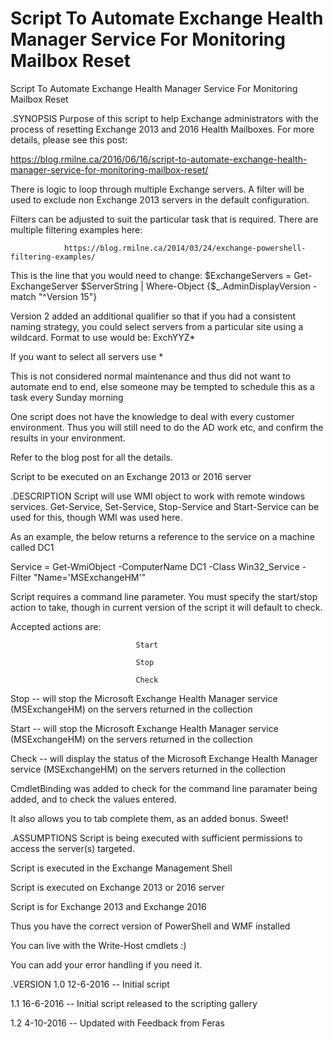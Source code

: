 # Script To Automate Exchange Health Manager Service For Monitoring Mailbox Reset
 Script To Automate Exchange Health Manager Service For Monitoring Mailbox Reset


.SYNOPSIS
Purpose of this script to help Exchange administrators with the process of resetting Exchange 2013 and 2016 Health Mailboxes.
For more details, please see this post:

https://blog.rmilne.ca/2016/06/16/script-to-automate-exchange-health-manager-service-for-monitoring-mailbox-reset/

There is logic to loop through multiple Exchange servers. A filter will be used to exclude non Exchange 2013 servers in the default configuration. 

   

Filters can be adjusted to suit the particular task that is required.  There are multiple    filtering examples here:

                https://blog.rmilne.ca/2014/03/24/exchange-powershell-filtering-examples/

 

This is the line that you would need to change:
  $ExchangeServers = Get-ExchangeServer $ServerString | Where-Object {$_.AdminDisplayVersion -match "^Version 15"}

  Version 2 added an additional qualifier so that if you had a consistent naming strategy, you could select servers from a particular site using a wildcard. 
Format to use would be:
    ExchYYZ* 

 If you want to select all servers use *



This is not considered normal maintenance and thus did not want to automate end to end, else someone may be tempted to schedule this as a task every Sunday morning

One script does not have the knowledge to deal with every customer environment.  Thus you will still need to do the AD work etc, and confirm the results in your environment.

 

Refer to the blog post for all the details.               

Script to be executed on an Exchange 2013 or 2016 server

 

 

.DESCRIPTION
Script will use WMI object to work with remote windows services.  Get-Service, Set-Service, Stop-Service and Start-Service can be used for this, though WMI was used here.

As an example, the below returns a reference to the service on a machine called DC1

Service = Get-WmiObject -ComputerName DC1 -Class Win32_Service -Filter "Name='MSExchangeHM'"

Script requires a command line parameter.  You must specify the start/stop action to take, though in current version of the script it will default to check. 

Accepted actions are:

                                Start

                                Stop

                                Check

Stop  -- will stop the Microsoft Exchange Health Manager service (MSExchangeHM) on the servers returned in the collection

Start -- will stop the Microsoft Exchange Health Manager service (MSExchangeHM) on the servers returned in the collection

Check -- will display the status of the Microsoft Exchange Health Manager service (MSExchangeHM) on the servers returned in the collection

 

CmdletBinding was added to check for the command line paramater being added, and to check the values entered.

It also allows you to tab complete them, as an added bonus.  Sweet!

 

.ASSUMPTIONS
Script is being executed with sufficient permissions to access the server(s) targeted.

Script is executed in the Exchange Management Shell

Script is executed on Exchange 2013 or 2016 server

Script is for Exchange 2013 and Exchange 2016

Thus you have the correct version of PowerShell and WMF installed

You can live with the Write-Host cmdlets :)

You can add your error handling if you need it. 

 

.VERSION
1.0  12-6-2016 -- Initial script

1.1  16-6-2016 -- Initial script released to the scripting gallery

1.2  4-10-2016 -- Updated with Feedback from Feras

  
